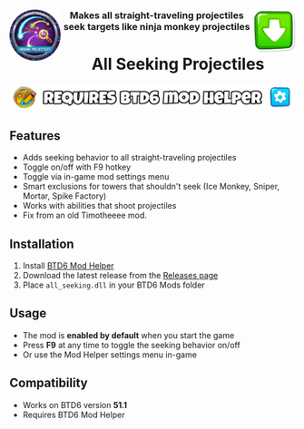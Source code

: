 <h1 align="center">
<a href="https://github.com/Myself-Bloons/AllSeekingProjectiles/releases/latest/download/all_seeking.dll">
    <img align="left" alt="Icon" height="90" src="Icon.png">
    <img align="right" alt="Download" height="75" src="https://raw.githubusercontent.com/gurrenm3/BTD-Mod-Helper/master/BloonsTD6%20Mod%20Helper/Resources/DownloadBtn.png">
</a>

</h1>
<h3 align="center">Makes all straight-traveling projectiles seek targets like ninja monkey projectiles</h3>
<h1 align="center">All Seeking Projectiles</h1>


[![Requires BTD6 Mod Helper](https://raw.githubusercontent.com/gurrenm3/BTD-Mod-Helper/master/banner.png)](https://github.com/gurrenm3/BTD-Mod-Helper#readme)

## Features

- Adds seeking behavior to all straight-traveling projectiles
- Toggle on/off with F9 hotkey
- Toggle via in-game mod settings menu
- Smart exclusions for towers that shouldn't seek (Ice Monkey, Sniper, Mortar, Spike Factory)
- Works with abilities that shoot projectiles
- Fix from an old Timotheeee mod.

## Installation

1. Install [BTD6 Mod Helper](https://github.com/gurrenm3/BTD-Mod-Helper#readme)
2. Download the latest release from the [Releases page](https://github.com/Myself-Bloons/AllSeekingProjectiles/releases)
3. Place `all_seeking.dll` in your BTD6 Mods folder

## Usage

- The mod is **enabled by default** when you start the game
- Press **F9** at any time to toggle the seeking behavior on/off
- Or use the Mod Helper settings menu in-game

## Compatibility

- Works on BTD6 version **51.1**
- Requires BTD6 Mod Helper
